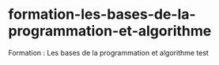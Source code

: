 # formation-les-bases-de-la-programmation-et-algorithme
Formation : Les bases de la programmation et algorithme
test